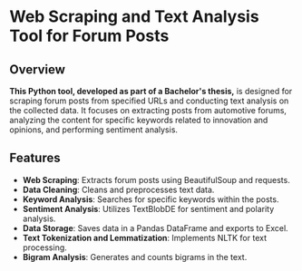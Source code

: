 <h1>Web Scraping and Text Analysis Tool for Forum Posts</h1>

<h2>Overview</h2>
<p><strong>This Python tool, developed as part of a Bachelor's thesis,</strong> is designed for scraping forum posts from specified URLs and conducting text analysis on the collected data. It focuses on extracting posts from automotive forums, analyzing the content for specific keywords related to innovation and opinions, and performing sentiment analysis.</p>

<h2>Features</h2>
<ul>
    <li><strong>Web Scraping</strong>: Extracts forum posts using BeautifulSoup and requests.</li>
    <li><strong>Data Cleaning</strong>: Cleans and preprocesses text data.</li>
    <li><strong>Keyword Analysis</strong>: Searches for specific keywords within the posts.</li>
    <li><strong>Sentiment Analysis</strong>: Utilizes TextBlobDE for sentiment and polarity analysis.</li>
    <li><strong>Data Storage</strong>: Saves data in a Pandas DataFrame and exports to Excel.</li>
    <li><strong>Text Tokenization and Lemmatization</strong>: Implements NLTK for text processing.</li>
    <li><strong>Bigram Analysis</strong>: Generates and counts bigrams in the text.</li>
</ul>
